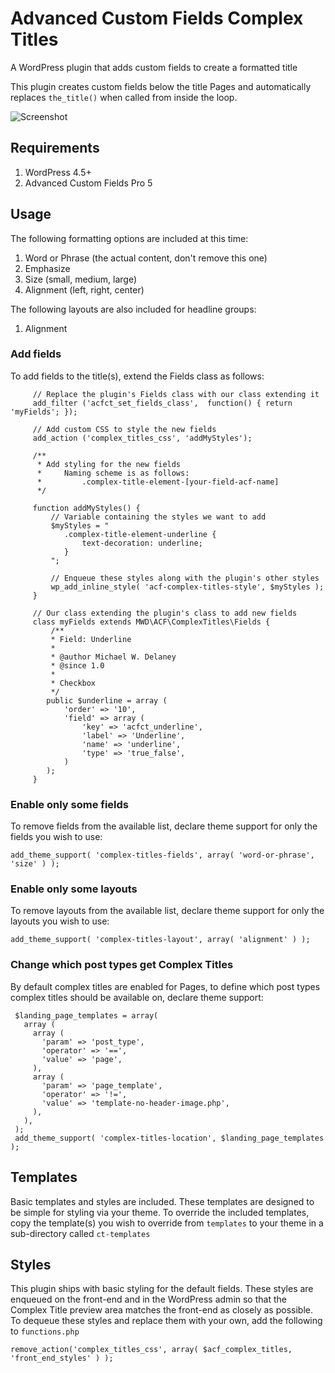 # Advanced Custom Fields Complex Titles

A WordPress plugin that adds custom fields to create a formatted title

This plugin creates custom fields below the title Pages and automatically replaces `the_title()` when called from inside the loop.

![Screenshot](/../gh-pages/screenshot.png?raw=true "Advanced Custom Fields Complex Titles")

## Requirements

1. WordPress 4.5+
2. Advanced Custom Fields Pro 5

## Usage
The following formatting options are included at this time:

1. Word or Phrase (the actual content, don't remove this one)
1. Emphasize
2. Size (small, medium, large)
3. Alignment (left, right, center)

The following layouts are also included for headline groups:

1. Alignment

### Add fields
To add fields to the title(s), extend the Fields class as follows:
````{r, engine='php', count_lines}
	 // Replace the plugin's Fields class with our class extending it
	 add_filter ('acfct_set_fields_class',  function() { return 'myFields'; });

	 // Add custom CSS to style the new fields
	 add_action ('complex_titles_css', 'addMyStyles');

	 /**
	  * Add styling for the new fields
	  * 	Naming scheme is as follows:
	  * 		.complex-title-element-[your-field-acf-name]
	  */
	 
	 function addMyStyles() {
		 // Variable containing the styles we want to add
		 $myStyles = "
		 	.complex-title-element-underline {
				text-decoration: underline;
			}
		 ";
		 
		 // Enqueue these styles along with the plugin's other styles
		 wp_add_inline_style( 'acf-complex-titles-style', $myStyles );
	 }

	 // Our class extending the plugin's class to add new fields
	 class myFields extends MWD\ACF\ComplexTitles\Fields {
		 /**
 		 * Field: Underline
 		 *
 		 * @author Michael W. Delaney
 		 * @since 1.0
 		 *
 		 * Checkbox
 		 */
 		public $underline = array (
 			'order' => '10',
 			'field' => array (
 				'key' => 'acfct_underline',
 				'label' => 'Underline',
 				'name' => 'underline',
 				'type' => 'true_false',
 			)
 		);
	 }
````

### Enable only some fields
To remove fields from the available list, declare theme support for only the fields you wish to use:
````{r, engine='php', count_lines}
add_theme_support( 'complex-titles-fields', array( 'word-or-phrase', 'size' ) );
````

### Enable only some layouts
To remove layouts from the available list, declare theme support for only the layouts you wish to use:
````{r, engine='php', count_lines}
add_theme_support( 'complex-titles-layout', array( 'alignment' ) );
````

### Change which post types get Complex Titles
By default complex titles are enabled for Pages, to define which post types complex titles should be available on, declare theme support:

````{r, engine='php', count_lines}
 $landing_page_templates = array(
   array (
     array (
       'param' => 'post_type',
       'operator' => '==',
       'value' => 'page',
     ),
     array (
       'param' => 'page_template',
       'operator' => '!=',
       'value' => 'template-no-header-image.php',
     ),
   ),
 );
 add_theme_support( 'complex-titles-location', $landing_page_templates );
````

## Templates
Basic templates and styles are included. These templates are designed to be simple for styling via your theme. To override the included templates, copy the template(s) you wish to override from `templates` to your theme in a sub-directory called `ct-templates`

## Styles
This plugin ships with basic styling for the default fields. These styles are enqueued on the front-end and in the WordPress admin so that the Complex Title preview area matches the front-end as closely as possible.
To dequeue these styles and replace them with your own, add the following to `functions.php`
````{r, engine='php', count_lines}
remove_action('complex_titles_css', array( $acf_complex_titles, 'front_end_styles' ) );
````

